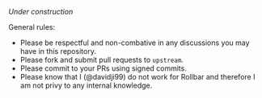 _Under construction_

General rules:
- Please be respectful and non-combative in any discussions you may have in this repository.
- Please fork and submit pull requests to `upstream`.
- Please commit to your PRs using signed commits.
- Please know that I (@davidji99) do not work for Rollbar and therefore I am not privy to any internal knowledge.
